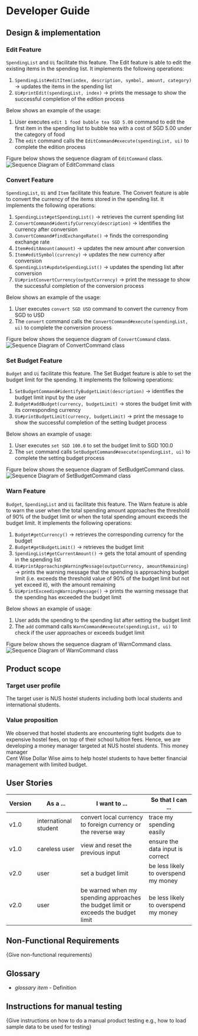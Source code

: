 # Developer Guide

## Design & implementation
### Edit Feature
`SpendingList` and `Ui` facilitate this feature. The Edit feature is able to edit the existing items in the spending list. 
It implements the following operations:
1. `SpendingList#editItem(index, description, symbol, amount, category)` → updates the items in the spending list
2. `Ui#printEdit(spendingList, index)` → prints the message to show the successful completion of the edition process

Below shows an example of the usage:
1. User executes `edit 1 food bubble tea SGD 5.00` command to edit the first item in the spending list to bubble tea 
with a cost of SGD 5.00 under the category of food
2. The `edit` command calls the `EditCommand#execute(spendingList, ui)` to complete the edition process

Figure below shows the sequence diagram of `EditCommand` class.
![Sequence Diagram of EditCommand class](images/EditCommand.png)

### Convert Feature
`SpendingList`, `Ui` and `Item` facilitate this feature. The Convert feature is able to convert the currency of the items 
stored in the spending list. It implements the following operations:
1. `SpendingList#getSpendingList()` → retrieves the current spending list
2. `ConvertCommand#identifyCurrency(description)` → identifies the currency after conversion
3. `ConvertCommand#findExchangeRate()` → finds the corresponding exchange rate
4. `Item#editAmount(amount)` → updates the new amount after conversion
5. `Item#editSymbol(currency)` → updates the new currency after conversion
6. `SpendingList#updateSpendingList()` → updates the spending list after conversion 
7. `Ui#printConvertCurrency(outputCurrency)` → print the message to show the successful completion of the conversion 
process

Below shows an example of the usage:
1. User executes `convert SGD USD` command to convert the currency from SGD to USD
2. The `convert` command calls the `ConvertCommand#execute(spendingList, ui)` to complete the conversion process

Figure below shows the sequence diagram of `ConvertCommand` class.
![Sequence Diagram of ConvertCommand class](images/ConvertCommand.png)

### Set Budget Feature
`Budget` and `Ui` facilitate this feature. The Set Budget feature is able to set the budget limit for the spending. 
It implements the following operations:
1. `SetBudgetCommand#identifyBudgetLimit(description)` → identifies the budget limit input by the user
2. `Budget#addBudget(currency, budgetLimit)` → stores the budget limit with its corresponding currency
3. `Ui#printBudgetLimit(currency, budgetLimit)` → print the message to show the successful completion of the setting 
budget process

Below shows an example of usage:
1. User executes `set SGD 100.0` to set the budget limit to SGD 100.0
2. The `set` command calls `SetBudgetCommand#execute(spendingList, ui)` to complete the setting budget process

Figure below shows the sequence diagram of SetBudgetCommand class.
![Sequence Diagram of SetBudgetCommand class](images/SetBudgetCommand.png)

### Warn Feature
`Budget`, `SpendingList` and `Ui` facilitate this feature. The Warn feature is able to warn the user when the total 
spending amount approaches the threshold of 90% of the budget limit or when the total spending amount exceeds 
the budget limit. It implements the following operations:
1. `Budget#getCurrency()` → retrieves the corresponding currency for the budget
2. `Budget#getBudgetLimit()` → retrieves the budget limit
3. `SpendingList#getCurrentAmount()` → gets the total amount of spending in the spending list
4. `Ui#printApproachingWarningMessage(outputCurrency, amountRemaining)` → prints the warning message that the spending 
is approaching budget limit (i.e. exceeds the threshold value of 90% of the budget limit but not yet exceed it), with 
the amount remaining
5. `Ui#printExceedingWarningMessage()` → prints the warning message that the spending has exceeded the budget limit

Below shows an example of usage:
1. User adds the spending to the spending list after setting the budget limit
2. The `add` command calls `WarnCommand#execute(spendingList, ui)` to check if the user approaches or exceeds budget 
limit 

Figure below shows the sequence diagram of WarnCommand class.
![Sequence Diagram of WarnCommand class](images/WarnCommand.png)

## Product scope
### Target user profile

The target user is NUS hostel students including both local students and international students.

### Value proposition

We observed that hostel students are encountering tight budgets due to expensive hostel fees, on top of their school 
tuition fees. Hence, we are developing a money manager targeted at NUS hostel students. This money manager   
Cent Wise Dollar Wise aims to help hostel students to have better financial management with limited budget. 


## User Stories

|Version| As a ... | I want to ... | So that I can ...|
|--------|----------|---------------|------------------|
|v1.0|international student|convert local currency to foreign currency or the reverse way|trace my spending easily|
|v1.0|careless user|view and reset the previous input|ensure the data input is correct|
|v2.0|user|set a budget limit|be less likely to overspend my money|
|v2.0|user|be warned when my spending approaches the budget limit or exceeds the budget limit|be less likely to overspend my money|


## Non-Functional Requirements

{Give non-functional requirements}

## Glossary

* *glossary item* - Definition

## Instructions for manual testing

{Give instructions on how to do a manual product testing e.g., how to load sample data to be used for testing}
